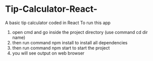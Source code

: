 # Tip-Calculator-React-
A basic tip calculator coded in React
To run this app
1. open cmd and go inside the project directory (use command cd dir name)
2. then run command npm install to install all dependencies 
3. then run command npm start to start the project 
4. you will see output on web browser 

